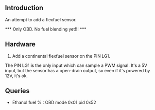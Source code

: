 ## Introduction

An attempt to add a flexfuel sensor.

*** Only OBD. No fuel blending yet!!! ***

## Hardware

 1. Add a continental flexfuel sensor on the PIN LG1.

The PIN LG1 is the only input which can sample a PWM signal. It's a 5V input,
but the sensor has a open-drain output, so even if it's powered by 12V, it's ok.

## Queries

 - Ethanol fuel % : OBD mode 0x01 pid 0x52

